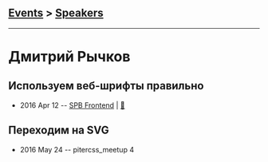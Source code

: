 ## [Events](../README.md) > [Speakers](../speakers.md)
---

# Дмитрий Рычков

## Используем веб-шрифты правильно
- 2016 Apr 12 -- [SPB Frontend](https://www.youtube.com/watch?time_continue=2&v=q1aZgfIB-iY)  | [:notebook:](http://corsairdnb.github.io/fonts-slides/)  
## Переходим на SVG
- 2016 May 24 -- pitercss_meetup 4    
